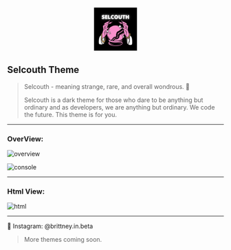 <p align="center">
    <img alt="brittney.in.beta-selcouth theme icon" src="logo.jpg" width="100" />
  </a>

## Selcouth Theme

> Selcouth - meaning strange, rare, and overall wondrous. 🦄
>
> Selcouth is a dark theme for those who dare to be anything but ordinary and as developers, we are anything but ordinary. We code the future. This theme is for you.

---

### OverView:

![overview](https://user-images.githubusercontent.com/70024755/94505313-a8f5e280-01bf-11eb-91ab-c598a638dc70.png)

![console](https://user-images.githubusercontent.com/70024755/94505317-aabfa600-01bf-11eb-8087-9795f1afca52.png)

---

### Html View:

![html](https://user-images.githubusercontent.com/70024755/94504854-a050dc80-01be-11eb-9975-be35ee1c4196.png)

---

📸 Instagram: @brittney.in.beta

> More themes coming soon.
